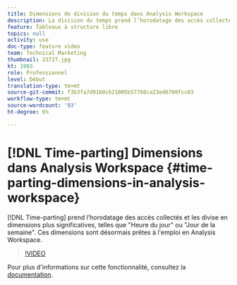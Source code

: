 ```yaml
---
title: Dimensions de division du temps dans Analysis Workspace
description: La division du temps prend l’horodatage des accès collectés et les divise en dimensions plus significatives, telles que "Heure du jour" ou "Jour de la semaine". Ces dimensions sont désormais prêtes à l'emploi en Analysis Workspace.
feature: Tableaux à structure libre
topics: null
activity: use
doc-type: feature video
team: Technical Marketing
thumbnail: 23727.jpg
kt: 1903
role: Professionnel
level: Début
translation-type: tm+mt
source-git-commit: f3b3fa7d91b0cb21005b57768ca23ed6700fcc03
workflow-type: tm+mt
source-wordcount: '93'
ht-degree: 6%

---
```



# [!DNL Time-parting] Dimensions dans Analysis Workspace {#time-parting-dimensions-in-analysis-workspace}

[!DNL Time-parting] prend l’horodatage des accès collectés et les divise en dimensions plus significatives, telles que &quot;Heure du jour&quot; ou &quot;Jour de la semaine&quot;. Ces dimensions sont désormais prêtes à l&#39;emploi en Analysis Workspace.

>[!VIDEO](https://video.tv.adobe.com/v/23727/?quality=12)

Pour plus d&#39;informations sur cette fonctionnalité, consultez la [documentation](https://marketing.adobe.com/resources/help/en_US/analytics/analysis-workspace/time-parting-dimensions.html).
